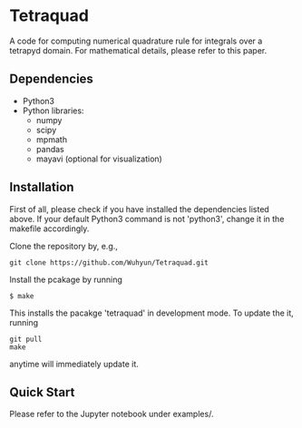# Tetraquad
A code for computing numerical quadrature rule for integrals over a tetrapyd domain. For mathematical details, please refer to this paper.

## Dependencies

- Python3
- Python libraries:
    - numpy
    - scipy
    - mpmath
    - pandas
    - mayavi (optional for visualization)

## Installation
First of all, please check if you have installed the dependencies listed above. If your default Python3 command is not 'python3', change it in the makefile accordingly.

Clone the repository by, e.g.,
```
git clone https://github.com/Wuhyun/Tetraquad.git
```

Install the pcakage by running
```
$ make
```
This installs the pacakge 'tetraquad' in development mode. To update the it, running
 ```
 git pull
 make
 ```
anytime will immediately update it.



## Quick Start

Please refer to the Jupyter notebook under examples/.